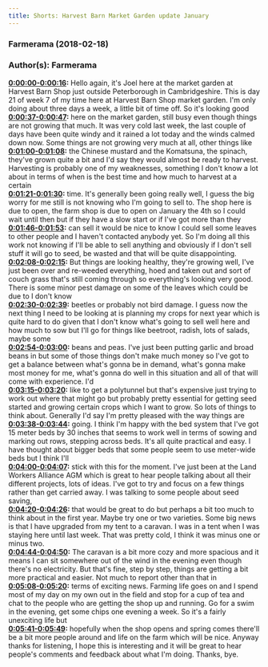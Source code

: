 ```yaml
---
title: Shorts: Harvest Barn Market Garden update January
---
```

### Farmerama  (2018-02-18)  
### Author(s): Farmerama  

**[0:00:00-0:00:16](https://soundcloud.com/farmerama-radio/shorts-harvest-barn-market-garden-update#t=0:00:00):**  Hello again, it's Joel here at the market garden at Harvest Barn Shop just outside Peterborough  in Cambridgeshire. This is day 21 of week 7 of my time here at Harvest Barn Shop market  garden. I'm only doing about three days a week, a little bit of time off. So it's looking good  
**[0:00:37-0:00:47](https://soundcloud.com/farmerama-radio/shorts-harvest-barn-market-garden-update#t=0:00:37):**  here on the market garden, still busy even though things are not growing that much. It was very cold  last week, the last couple of days have been quite windy and it rained a lot today and the  winds calmed down now. Some things are not growing very much at all, other things like  
**[0:01:00-0:01:08](https://soundcloud.com/farmerama-radio/shorts-harvest-barn-market-garden-update#t=0:01:00):**  the Chinese mustard and the Komatsuna, the spinach, they've grown quite a bit and I'd say  they would almost be ready to harvest. Harvesting is probably one of my weaknesses, something I  don't know a lot about in terms of when is the best time and how much to harvest at a certain  
**[0:01:21-0:01:30](https://soundcloud.com/farmerama-radio/shorts-harvest-barn-market-garden-update#t=0:01:21):**  time. It's generally been going really well, I guess the big worry for me still is not knowing  who I'm going to sell to. The shop here is due to open, the farm shop is due to open on January  the 4th so I could wait until then but if they have a slow start or if I've got more than they  
**[0:01:46-0:01:53](https://soundcloud.com/farmerama-radio/shorts-harvest-barn-market-garden-update#t=0:01:46):**  can sell it would be nice to know I could sell some leaves to other people and I haven't contacted  anybody yet. So I'm doing all this work not knowing if I'll be able to sell anything and  obviously if I don't sell stuff it will go to seed, be wasted and that will be quite disappointing.  
**[0:02:08-0:02:15](https://soundcloud.com/farmerama-radio/shorts-harvest-barn-market-garden-update#t=0:02:08):**  But things are looking healthy, they're growing well, I've just been over and re-weeded everything,  hoed and taken out and sort of couch grass that's still coming through so everything's looking very  good. There is some minor pest damage on some of the leaves which could be due to I don't know  
**[0:02:30-0:02:39](https://soundcloud.com/farmerama-radio/shorts-harvest-barn-market-garden-update#t=0:02:30):**  beetles or probably not bird damage. I guess now the next thing I need to be looking at is planning  my crops for next year which is quite hard to do given that I don't know what's going to sell well  here and how much to sow but I'll go for things like beetroot, radish, lots of salads, maybe some  
**[0:02:54-0:03:00](https://soundcloud.com/farmerama-radio/shorts-harvest-barn-market-garden-update#t=0:02:54):**  beans and peas. I've just been putting garlic and broad beans in but some of those things don't make  much money so I've got to get a balance between what's gonna be in demand, what's gonna make most  money for me, what's gonna do well in this situation and all of that will come with experience. I'd  
**[0:03:15-0:03:20](https://soundcloud.com/farmerama-radio/shorts-harvest-barn-market-garden-update#t=0:03:15):**  like to get a polytunnel but that's expensive just trying to work out where that might go but  probably pretty essential for getting seed started and growing certain crops which I want to grow.  So lots of things to think about. Generally I'd say I'm pretty pleased with the way things are  
**[0:03:38-0:03:44](https://soundcloud.com/farmerama-radio/shorts-harvest-barn-market-garden-update#t=0:03:38):**  going. I think I'm happy with the bed system that I've got 15 meter beds by 30 inches that seems to  work well in terms of sowing and marking out rows, stepping across beds. It's all quite practical and  easy. I have thought about bigger beds that some people seem to use meter-wide beds but I think I'll  
**[0:04:00-0:04:07](https://soundcloud.com/farmerama-radio/shorts-harvest-barn-market-garden-update#t=0:04:00):**  stick with this for the moment. I've just been at the Land Workers Alliance AGM which is great to  hear people talking about all their different projects, lots of ideas. I've got to try and focus  on a few things rather than get carried away. I was talking to some people about seed saving,  
**[0:04:20-0:04:26](https://soundcloud.com/farmerama-radio/shorts-harvest-barn-market-garden-update#t=0:04:20):**  that would be great to do but perhaps a bit too much to think about in the first year. Maybe try  one or two varieties. Some big news is that I have upgraded from my tent to a caravan. I was in a tent  when I was staying here until last week. That was pretty cold, I think it was minus one or minus two.  
**[0:04:44-0:04:50](https://soundcloud.com/farmerama-radio/shorts-harvest-barn-market-garden-update#t=0:04:44):**  The caravan is a bit more cozy and more spacious and it means I can sit somewhere out of the  wind in the evening even though there's no electricity. But that's fine, step by step,  things are getting a bit more practical and easier. Not much to report other than that in  
**[0:05:08-0:05:20](https://soundcloud.com/farmerama-radio/shorts-harvest-barn-market-garden-update#t=0:05:08):**  terms of exciting news. Farming life goes on and I spend most of my day on my own out in the field  and stop for a cup of tea and chat to the people who are getting the shop up and running. Go for a  swim in the evening, get some chips one evening a week. So it's a fairly unexciting life but  
**[0:05:41-0:05:49](https://soundcloud.com/farmerama-radio/shorts-harvest-barn-market-garden-update#t=0:05:41):**  hopefully when the shop opens and spring comes there'll be a bit more people around and life  on the farm which will be nice. Anyway thanks for listening, I hope this is interesting and  it will be great to hear people's comments and feedback about what I'm doing. Thanks, bye.  